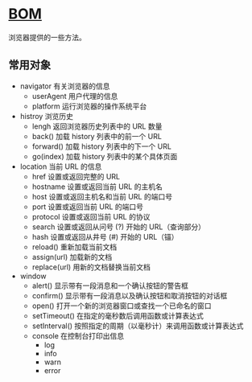 # [BOM](http://w3school.com.cn/jsref/index.asp)
浏览器提供的一些方法。

## 常用对象
* navigator 有关浏览器的信息
  * userAgent 用户代理的信息
  * platform 运行浏览器的操作系统平台
* histroy 浏览历史
  * lengh 返回浏览器历史列表中的 URL 数量
  * back() 加载 history 列表中的前一个 URL
  * forward() 加载 history 列表中的下一个 URL
  * go(index) 加载 history 列表中的某个具体页面
* location 当前 URL 的信息
  * href  设置或返回完整的 URL
  * hostname  设置或返回当前 URL 的主机名
  * host  设置或返回主机名和当前 URL 的端口号
  * port  设置或返回当前 URL 的端口号
  * protocol  设置或返回当前 URL 的协议
  * search  设置或返回从问号 (?) 开始的 URL（查询部分）
  * hash  设置或返回从井号 (#) 开始的 URL（锚）
  * reload()  重新加载当前文档
  * assign(url)  加载新的文档
  * replace(url)  用新的文档替换当前文档
* window
  * alert()  显示带有一段消息和一个确认按钮的警告框
  * confirm()   显示带有一段消息以及确认按钮和取消按钮的对话框
  * open()  打开一个新的浏览器窗口或查找一个已命名的窗口
  * setTimeout()  在指定的毫秒数后调用函数或计算表达式
  * setInterval()  按照指定的周期（以毫秒计）来调用函数或计算表达式
  * console  在控制台打印出信息
    * log  
    * info
    * warn
    * error
